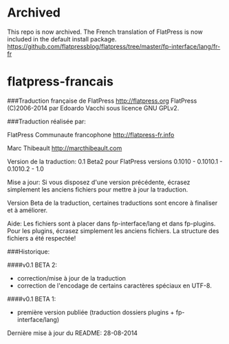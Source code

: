 # Archived
This repo is now archived. The French translation of FlatPress is now included in the default install package. 
https://github.com/flatpressblog/flatpress/tree/master/fp-interface/lang/fr-fr

flatpress-francais
==================
###Traduction française de FlatPress
http://flatpress.org
FlatPress (C)2006-2014 par Edoardo Vacchi sous licence GNU GPLv2.

###Traduction réalisée par:

FlatPress Communaute francophone
http://flatpress-fr.info

Marc Thibeault
http://marcthibeault.com

Version de la traduction: 0.1 Beta2 pour FlatPress versions 0.1010 - 0.1010.1 - 0.1010.2 - 1.0

Mise a jour: Si vous disposez d'une version précédente, écrasez simplement les anciens fichiers pour mettre à jour la traduction.

Version Beta de la traduction, certaines traductions sont encore à finaliser et à améliorer.

Aide:
Les fichiers sont à placer dans fp-interface/lang et dans fp-plugins. Pour les plugins, écrasez simplement les anciens fichiers. La structure des fichiers a été respectée!

###Historique:

####v0.1 BETA 2:

- correction/mise à jour de la traduction
- correction de l'encodage de certains caractères spéciaux en UTF-8.

####v0.1 BETA 1:

- première version publiée (traduction dossiers plugins + fp-interface/lang)

Dernière mise à jour du README: 28-08-2014
